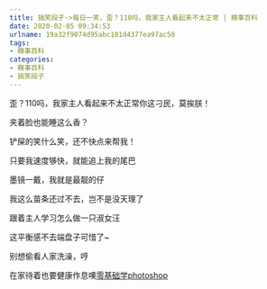 ```yaml
---
title: 搞笑段子->每日一笑，歪？110吗，我家主人看起来不太正常 | 糗事百科
date: 2020-02-05 09:34:53
urlname: 19a32f9074d95abc101d4377ea97ac50
tags: 
- 糗事百科
categories:
- 糗事百科
- 搞笑段子
---
```

歪？110吗，我家主人看起来不太正常你这刁民，莫挨朕！

夹着脸也能睡这么香？

铲屎的笑什么笑，还不快点来帮我！

只要我速度够快，就能追上我的尾巴

墨镜一戴，我就是最靓的仔

我这么苗条还过不去，岂不是没天理了

跟着主人学习怎么做一只淑女汪

这平衡感不去端盘子可惜了~

别想偷看人家洗澡，哼

在家待着也要健康作息噢[零基础学photoshop](https://vip.open.163.com/mobile/detail/293?channel=directcard)


